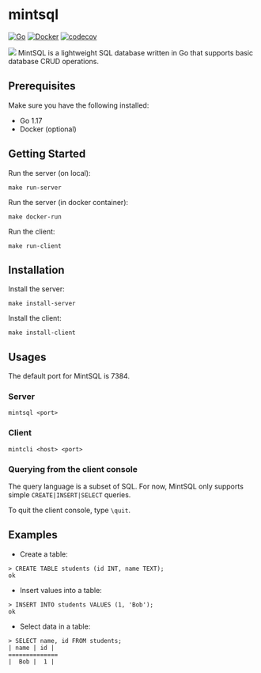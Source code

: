 # mintsql

[![Go](https://github.com/AustinZhu/mintsql/actions/workflows/go.yml/badge.svg)](https://github.com/AustinZhu/mintsql/actions/workflows/go.yml)
[![Docker](https://github.com/AustinZhu/mintsql/actions/workflows/docker.yml/badge.svg)](https://github.com/AustinZhu/mintsql/actions/workflows/docker.yml)
[![codecov](https://codecov.io/gh/AustinZhu/mintsql/branch/master/graph/badge.svg?token=4Y2VML1B2A)](https://codecov.io/gh/AustinZhu/mintsql)

![](https://i.ibb.co/CPZ0VMc/mint-logo.png)
MintSQL is a lightweight SQL database written in Go that supports basic database CRUD operations.

## Prerequisites
Make sure you have the following installed:

- Go 1.17
- Docker (optional)

## Getting Started
Run the server (on local):

`make run-server`

Run the server (in docker container):

`make docker-run`

Run the client:

`make run-client`

## Installation

Install the server:

`make install-server`

Install the client:

`make install-client`

## Usages
The default port for MintSQL is 7384.
### Server
`mintsql <port>`

### Client
`mintcli <host> <port>`

### Querying from the client console

The query language is a subset of SQL. For now, MintSQL only supports simple `CREATE|INSERT|SELECT` queries.

To quit the client console, type `\quit`.

## Examples

- Create a table:

```
> CREATE TABLE students (id INT, name TEXT);
ok
```

- Insert values into a table:

```
> INSERT INTO students VALUES (1, 'Bob');
ok
```

- Select data in a table:

```
> SELECT name, id FROM students;
| name | id |
==============
|  Bob |  1 | 
```
